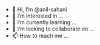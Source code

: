 - 👋 Hi, I’m @anil-sahani
- 👀 I’m interested in ...
- 🌱 I’m currently learning ...
- 💞️ I’m looking to collaborate on ...
- 📫 How to reach me ...

<!---
anil-sahani/anil-sahani is a ✨ special ✨ repository because its `README.md` (this file) appears on your GitHub profile.
You can click the Preview link to take a look at your changes.
--->
